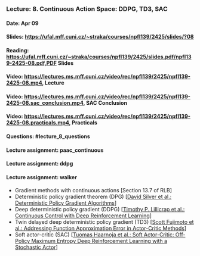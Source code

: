### Lecture: 8. Continuous Action Space: DDPG, TD3, SAC
#### Date: Apr 09
#### Slides: https://ufal.mff.cuni.cz/~straka/courses/npfl139/2425/slides/?08
#### Reading: https://ufal.mff.cuni.cz/~straka/courses/npfl139/2425/slides.pdf/npfl139-2425-08.pdf,PDF Slides
#### Video: https://lectures.ms.mff.cuni.cz/video/rec/npfl139/2425/npfl139-2425-08.mp4, Lecture
#### Video: https://lectures.ms.mff.cuni.cz/video/rec/npfl139/2425/npfl139-2425-08.sac_conclusion.mp4, SAC Conclusion
#### Video: https://lectures.ms.mff.cuni.cz/video/rec/npfl139/2425/npfl139-2425-08.practicals.mp4, Practicals
#### Questions: #lecture_8_questions
#### Lecture assignment: paac_continuous
#### Lecture assignment: ddpg
#### Lecture assignment: walker

- Gradient methods with continuous actions [Section 13.7 of RLB]
- Deterministic policy gradient theorem (DPG) [[David Silver et al.: Deterministic Policy Gradient Algorithms](http://proceedings.mlr.press/v32/silver14.pdf)]
- Deep deterministic policy gradient (DDPG) [[Timothy P. Lillicrap et al.: Continuous Control with Deep Reinforcement Learning](https://arxiv.org/abs/1509.02971)]
- Twin delayed deep deterministic policy gradient (TD3) [[Scott Fujimoto et al.: Addressing Function Approximation Error in Actor-Critic Methods](https://arxiv.org/abs/1802.09477)]
- Soft actor-critic (SAC) [[Tuomas Haarnoja et al.: Soft Actor-Critic: Off-Policy Maximum Entropy Deep Reinforcement Learning with a Stochastic Actor](https://arxiv.org/abs/1801.01290)]
